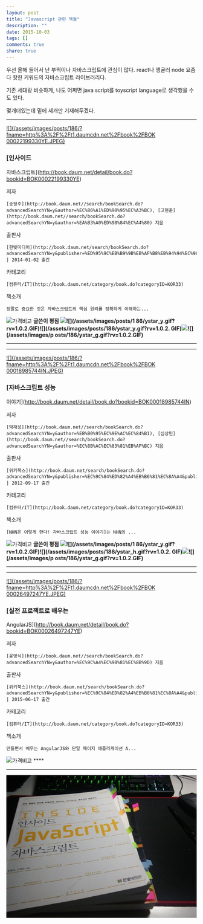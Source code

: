 ```yaml
---
layout: post
title: "Javascript 관련 책들"
description: ""
date: 2015-10-03
tags: []
comments: true
share: true
---
```


우선 올해 들어서 난 부쩍이나 자바스크립트에 관심이 많다. react나 앵귤러 node 요즘 다 핫한 키워드의 자바스크립트 라이브러리다.

기존 세대랑 비슷하게, 나도 어쩌면 java script를 toyscript language로 생각했을 수도 있다.

  

  

몇개더있는데 밑에 세개만 기재해두겠다.

  

* * *

[ ![](/assets/images/posts/186/?fname=http%3A%2F%2Ft1.daumcdn.net%2Fbook%2FBOK
00022199330YE.JPEG)
](http://book.daum.net/detail/book.do?bookid=BOK00022199330YE)

###  [인사이드
자바스크립트](http://book.daum.net/detail/book.do?bookid=BOK00022199330YE)

저자

    [송형주](http://book.daum.net//search/bookSearch.do?advancedSearchYN=y&author=%EC%86%A1%ED%98%95%EC%A3%BC), [고현준](http://book.daum.net//search/bookSearch.do?advancedSearchYN=y&author=%EA%B3%A0%ED%98%84%EC%A4%80) 지음
출판사

    [한빛미디어](http://book.daum.net/search/bookSearch.do?advancedSearchYN=y&publisher=%ED%95%9C%EB%B9%9B%EB%AF%B8%EB%94%94%EC%96%B4&publisherID=PU00370857) | 2014-01-02 출간
카테고리

    [컴퓨터/IT](http://book.daum.net/category/book.do?categoryID=KOR33)
책소개

    정말로 중요한 것은 자바스크립트의 핵심 원리를 정확하게 이해하는...

![가격비교](/assets/images/posts/186/bt_info_compare.gif?rv=1.0.1.GIF) **글쓴이 평점 ![
](/assets/images/posts/186/ystar_y.gif?rv=1.0.2.GIF)![](/assets/images/posts/1
86/ystar_y.gif?rv=1.0.2.GIF)![](/assets/images/posts/186/ystar_y.gif?rv=1.0.2.
GIF)![](/assets/images/posts/186/ystar_h.gif?rv=1.0.2.GIF)![](/assets/images/p
osts/186/ystar_g.gif?rv=1.0.2.GIF)**

* * *

  

  

* * *

[ ![](/assets/images/posts/186/?fname=http%3A%2F%2Ft1.daumcdn.net%2Fbook%2FBOK
00018985744IN.JPEG)
](http://book.daum.net/detail/book.do?bookid=BOK00018985744IN)

###  [자바스크립트 성능
이야기](http://book.daum.net/detail/book.do?bookid=BOK00018985744IN)

저자

    [박재성](http://book.daum.net//search/bookSearch.do?advancedSearchYN=y&author=%EB%B0%95%EC%9E%AC%EC%84%B1), [심상민](http://book.daum.net//search/bookSearch.do?advancedSearchYN=y&author=%EC%8B%AC%EC%83%81%EB%AF%BC) 지음
출판사

    [위키북스](http://book.daum.net/search/bookSearch.do?advancedSearchYN=y&publisher=%EC%9C%84%ED%82%A4%EB%B6%81%EC%8A%A4&publisherID=PU00367598) | 2012-09-17 출간
카테고리

    [컴퓨터/IT](http://book.daum.net/category/book.do?categoryID=KOR33)
책소개

    [NHN은 이렇게 한다! 자바스크립트 성능 이야기]는 NHN의 ...

![가격비교](/assets/images/posts/186/bt_info_compare.gif?rv=1.0.1.GIF) **글쓴이 평점 ![
](/assets/images/posts/186/ystar_y.gif?rv=1.0.2.GIF)![](/assets/images/posts/1
86/ystar_y.gif?rv=1.0.2.GIF)![](/assets/images/posts/186/ystar_h.gif?rv=1.0.2.
GIF)![](/assets/images/posts/186/ystar_g.gif?rv=1.0.2.GIF)![](/assets/images/p
osts/186/ystar_g.gif?rv=1.0.2.GIF)**

* * *

  

  

* * *

[ ![](/assets/images/posts/186/?fname=http%3A%2F%2Ft1.daumcdn.net%2Fbook%2FBOK
00026497247YE.JPEG)
](http://book.daum.net/detail/book.do?bookid=BOK00026497247YE)

###  [실전 프로젝트로 배우는
AngularJS](http://book.daum.net/detail/book.do?bookid=BOK00026497247YE)

저자

    [윤영식](http://book.daum.net//search/bookSearch.do?advancedSearchYN=y&author=%EC%9C%A4%EC%98%81%EC%8B%9D) 지음
출판사

    [위키북스](http://book.daum.net/search/bookSearch.do?advancedSearchYN=y&publisher=%EC%9C%84%ED%82%A4%EB%B6%81%EC%8A%A4&publisherID=PU00367598) | 2015-06-17 출간
카테고리

    [컴퓨터/IT](http://book.daum.net/category/book.do?categoryID=KOR33)
책소개

    만들면서 배우는 AngularJS와 단일 페이지 애플리케이션 A...

![가격비교](/assets/images/posts/186/bt_info_compare.gif?rv=1.0.1.GIF) ****

* * *

  

  

  

![](/assets/images/posts/186/2777CF3A560EC4920EE1BD.JPEG)

  

